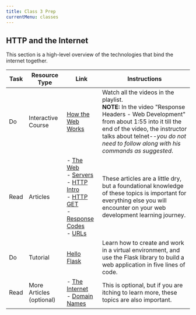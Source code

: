 ```yaml
---
title: Class 3 Prep
currentMenu: classes
---
```



## HTTP and the Internet

This section is a high-level overview of the technologies that bind the internet together.

Task | Resource Type | Link | Instructions
|----|---------------|------|-------------|
Do | Interactive Course | [How the Web Works][how-the-web-works-playlist] | Watch all the videos in the playlist. <br> **NOTE:** In the video "Response Headers - Web Development" from about 1:55 into it till the end of the video, the instructor talks about telnet--*you do not need to follow along with his commands as suggested*.
Read | Articles | - [The Web][how-the-web-works] <br> - [Servers][what-is-a-web-server] <br> - [HTTP Intro][http-basic-introduction] <br> - [HTTP GET][http-lets-get-it-on] <br> - [Response Codes][http-response-codes] <br> - [URLs][what-is-a-url] | These articles are a little dry, but a foundational knowledge of these topics is important for everything else you will encounter on your web development learning journey.
Do | Tutorial | [Hello Flask](../../tutorials/hello-flask/) | Learn how to create and work in a virtual environment, and use the Flask library to build a web application in five lines of code.
Read | More Articles (optional) | - [The Internet][how-does-the-internet-work] <br> - [Domain Names][what-is-a-domain-name] | This is optional, but if you are itching to learn more, these topics are also important.



[how-the-web-works-playlist]: https://www.youtube.com/playlist?list=PLs5n5nYB22fI1S93p2RnshUvcWLVJknWJ

[how-the-web-works]: https://developer.mozilla.org/en-US/Learn/Getting_started_with_the_web/How_the_Web_works
[http-basic-introduction]: https://dev.opera.com/articles/http-basic-introduction/
[http-lets-get-it-on]: https://dev.opera.com/articles/http-lets-get-it-on/
[http-response-codes]: https://dev.opera.com/articles/http-response-codes/
[what-is-a-web-server]: https://developer.mozilla.org/en-US/Learn/Common_questions/What_is_a_web_server
[what-is-a-url]: https://developer.mozilla.org/en-US/Learn/Common_questions/What_is_a_URL

[what-is-a-domain-name]: https://developer.mozilla.org/en-US/Learn/Common_questions/What_is_a_domain_name
[how-does-the-internet-work]: https://developer.mozilla.org/en-US/Learn/Common_questions/How_does_the_Internet_work

